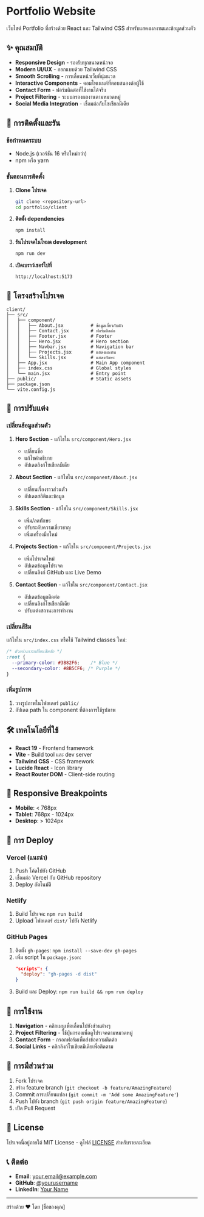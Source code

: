 # Portfolio Website

เว็บไซต์ Portfolio ที่สร้างด้วย React และ Tailwind CSS สำหรับแสดงผลงานและข้อมูลส่วนตัว

## ✨ คุณสมบัติ

- **Responsive Design** - รองรับทุกขนาดหน้าจอ
- **Modern UI/UX** - ออกแบบด้วย Tailwind CSS
- **Smooth Scrolling** - การเลื่อนหน้าเว็บที่นุ่มนวล
- **Interactive Components** - คอมโพเนนต์ที่ตอบสนองต่อผู้ใช้
- **Contact Form** - ฟอร์มติดต่อที่ใช้งานได้จริง
- **Project Filtering** - ระบบกรองผลงานตามหมวดหมู่
- **Social Media Integration** - เชื่อมต่อกับโซเชียลมีเดีย

## 🚀 การติดตั้งและรัน

### ข้อกำหนดระบบ
- Node.js (เวอร์ชัน 16 หรือใหม่กว่า)
- npm หรือ yarn

### ขั้นตอนการติดตั้ง

1. **Clone โปรเจค**
   ```bash
   git clone <repository-url>
   cd portfolio/client
   ```

2. **ติดตั้ง dependencies**
   ```bash
   npm install
   ```

3. **รันโปรเจคในโหมด development**
   ```bash
   npm run dev
   ```

4. **เปิดเบราว์เซอร์ไปที่**
   ```
   http://localhost:5173
   ```

## 📁 โครงสร้างโปรเจค

```
client/
├── src/
│   ├── component/
│   │   ├── About.jsx          # ข้อมูลเกี่ยวกับตัว
│   │   ├── Contact.jsx        # ฟอร์มติดต่อ
│   │   ├── Footer.jsx         # Footer
│   │   ├── Hero.jsx           # Hero section
│   │   ├── Navbar.jsx         # Navigation bar
│   │   ├── Projects.jsx       # แสดงผลงาน
│   │   └── Skills.jsx         # แสดงทักษะ
│   ├── App.jsx                # Main App component
│   ├── index.css              # Global styles
│   └── main.jsx               # Entry point
├── public/                    # Static assets
├── package.json
└── vite.config.js
```

## 🎨 การปรับแต่ง

### เปลี่ยนข้อมูลส่วนตัว

1. **Hero Section** - แก้ไขใน `src/component/Hero.jsx`
   - เปลี่ยนชื่อ
   - แก้ไขคำอธิบาย
   - อัปเดตลิงก์โซเชียลมีเดีย

2. **About Section** - แก้ไขใน `src/component/About.jsx`
   - เปลี่ยนเรื่องราวส่วนตัว
   - อัปเดตสถิติและข้อมูล

3. **Skills Section** - แก้ไขใน `src/component/Skills.jsx`
   - เพิ่ม/ลดทักษะ
   - ปรับระดับความเชี่ยวชาญ
   - เพิ่มเครื่องมือใหม่

4. **Projects Section** - แก้ไขใน `src/component/Projects.jsx`
   - เพิ่มโปรเจคใหม่
   - อัปเดตข้อมูลโปรเจค
   - เปลี่ยนลิงก์ GitHub และ Live Demo

5. **Contact Section** - แก้ไขใน `src/component/Contact.jsx`
   - อัปเดตข้อมูลติดต่อ
   - เปลี่ยนลิงก์โซเชียลมีเดีย
   - ปรับแต่งสถานะการทำงาน

### เปลี่ยนสีธีม

แก้ไขใน `src/index.css` หรือใช้ Tailwind classes ใหม่:

```css
/* ตัวอย่างการเปลี่ยนสีหลัก */
:root {
  --primary-color: #3B82F6;    /* Blue */
  --secondary-color: #8B5CF6; /* Purple */
}
```

### เพิ่มรูปภาพ

1. วางรูปภาพในโฟลเดอร์ `public/`
2. อัปเดต path ใน component ที่ต้องการใช้รูปภาพ

## 🛠️ เทคโนโลยีที่ใช้

- **React 19** - Frontend framework
- **Vite** - Build tool และ dev server
- **Tailwind CSS** - CSS framework
- **Lucide React** - Icon library
- **React Router DOM** - Client-side routing

## 📱 Responsive Breakpoints

- **Mobile**: < 768px
- **Tablet**: 768px - 1024px
- **Desktop**: > 1024px

## 🚀 การ Deploy

### Vercel (แนะนำ)

1. Push โค้ดไปยัง GitHub
2. เชื่อมต่อ Vercel กับ GitHub repository
3. Deploy อัตโนมัติ

### Netlify

1. Build โปรเจค: `npm run build`
2. Upload โฟลเดอร์ `dist/` ไปยัง Netlify

### GitHub Pages

1. ติดตั้ง `gh-pages`: `npm install --save-dev gh-pages`
2. เพิ่ม script ใน `package.json`:
   ```json
   "scripts": {
     "deploy": "gh-pages -d dist"
   }
   ```
3. Build และ Deploy: `npm run build && npm run deploy`

## 📝 การใช้งาน

1. **Navigation** - คลิกเมนูเพื่อเลื่อนไปยังส่วนต่างๆ
2. **Project Filtering** - ใช้ปุ่มกรองเพื่อดูโปรเจคตามหมวดหมู่
3. **Contact Form** - กรอกฟอร์มเพื่อส่งข้อความติดต่อ
4. **Social Links** - คลิกลิงก์โซเชียลมีเดียเพื่อติดตาม

## 🤝 การมีส่วนร่วม

1. Fork โปรเจค
2. สร้าง feature branch (`git checkout -b feature/AmazingFeature`)
3. Commit การเปลี่ยนแปลง (`git commit -m 'Add some AmazingFeature'`)
4. Push ไปยัง branch (`git push origin feature/AmazingFeature`)
5. เปิด Pull Request

## 📄 License

โปรเจคนี้อยู่ภายใต้ MIT License - ดูไฟล์ [LICENSE](LICENSE) สำหรับรายละเอียด

## 📞 ติดต่อ

- **Email**: your.email@example.com
- **GitHub**: [@yourusername](https://github.com/yourusername)
- **LinkedIn**: [Your Name](https://linkedin.com/in/yourprofile)

---

สร้างด้วย ❤️ โดย [ชื่อของคุณ]
